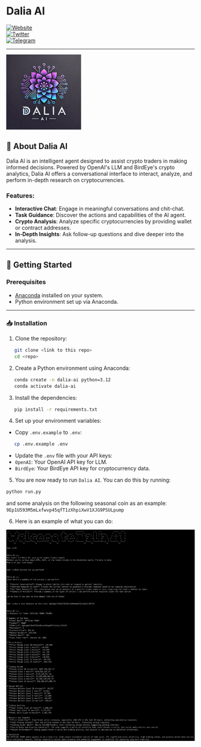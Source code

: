 # Dalia AI

[![Website](https://img.shields.io/badge/Website-Visit%20Now-blue)](https://x.com/Sol_Dalia_ai)  
[![Twitter](https://img.shields.io/badge/Twitter-Visit%20Now-blue)](https://dalia-ai-sol.github.io)  
[![Telegram](https://img.shields.io/badge/Telegram-Join%20Community-blue)](https://t.me/daliaAIsol)

---

<img src="./dalia_ai_logo.jpg" alt="Dalia AI Logo" width="200"/>

## 📖 About Dalia AI

Dalia AI is an intelligent agent designed to assist crypto traders in making informed decisions. Powered by OpenAI's LLM and BirdEye's crypto analytics, Dalia AI offers a conversational interface to interact, analyze, and perform in-depth research on cryptocurrencies.  

### Features:
- **Interactive Chat**: Engage in meaningful conversations and chit-chat.
- **Task Guidance**: Discover the actions and capabilities of the AI agent.
- **Crypto Analysis**: Analyze specific cryptocurrencies by providing wallet or contract addresses.
- **In-Depth Insights**: Ask follow-up questions and dive deeper into the analysis.

---

## 🚀 Getting Started

### Prerequisites
- [Anaconda](https://www.anaconda.com/) installed on your system.
- Python environment set up via Anaconda.

---

### 📥 Installation

1. Clone the repository:
```bash
   git clone <link to this repo>
   cd <repo>
```


2. Create a Python environment using Anaconda:
```bash
   conda create -n dalia-ai python=3.12
   conda activate dalia-ai
```

3. Install the dependencies:
```bash
   pip install -r requirements.txt
```
4. Set up your environment variables:
* Copy `.env.example` to `.env`:
```bash
   cp .env.example .env
```
* Update the `.env` file with your API keys:
 * `OpenAI`: Your OpenAI API key for LLM.
 * `BirdEye`: Your BirdEye API key for cryptocurrency data.

 5. You are now ready to run `Dalia AI`. You can do this by running:
 ```bash
python run.py
 ```
 and some analysis on the following seasonal coin as an example: `9Ep1U593M5mLxfwvp45qfT1zXhpiXwV1XJG9PSULpump`

 6. Here is an example of what you can do:
 <img src="./dalia_ai_example.png" alt="Dalia AI Logo" width="800"/>
